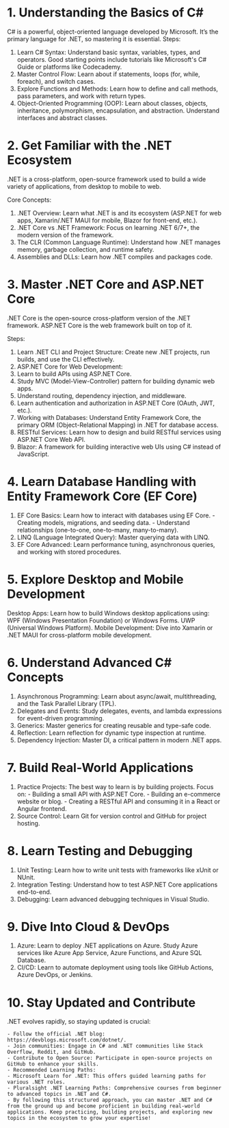 # 1. Understanding the Basics of C#
  C# is a powerful, object-oriented language developed by Microsoft. It’s the primary language for .NET, so mastering it is essential.
  Steps:
  1. Learn C# Syntax: Understand basic syntax, variables, types, and operators. Good starting points include tutorials like Microsoft's C# Guide or platforms like Codecademy.
  2. Master Control Flow: Learn about if statements, loops (for, while, foreach), and switch cases.
  3. Explore Functions and Methods: Learn how to define and call methods, pass parameters, and work with return types.
  4. Object-Oriented Programming (OOP):
    Learn about classes, objects, inheritance, polymorphism, encapsulation, and abstraction.
    Understand interfaces and abstract classes.

# 2. Get Familiar with the .NET Ecosystem
.NET is a cross-platform, open-source framework used to build a wide variety of applications, from desktop to mobile to web.

Core Concepts:

  1. .NET Overview: Learn what .NET is and its ecosystem (ASP.NET for web apps, Xamarin/.NET MAUI for mobile, Blazor for front-end, etc.).
  2. .NET Core vs .NET Framework: Focus on learning .NET 6/7+, the modern version of the framework.
  3. The CLR (Common Language Runtime): Understand how .NET manages memory, garbage collection, and runtime safety.
  4. Assemblies and DLLs: Learn how .NET compiles and packages code.

# 3. Master .NET Core and ASP.NET Core
  .NET Core is the open-source cross-platform version of the .NET framework. ASP.NET Core is the web framework built on top of it.

Steps:

  1. Learn .NET CLI and Project Structure: Create new .NET projects, run builds, and use the CLI effectively.
  2. ASP.NET Core for Web Development:
  3. Learn to build APIs using ASP.NET Core.
  4. Study MVC (Model-View-Controller) pattern for building dynamic web apps.
  5. Understand routing, dependency injection, and middleware.
  6. Learn authentication and authorization in ASP.NET Core (OAuth, JWT, etc.).
  7. Working with Databases: Understand Entity Framework Core, the primary ORM (Object-Relational Mapping) in .NET for database access.
  8. RESTful Services: Learn how to design and build RESTful services using ASP.NET Core Web API.
  9. Blazor: A framework for building interactive web UIs using C# instead of JavaScript.

# 4. Learn Database Handling with Entity Framework Core (EF Core)
  1. EF Core Basics: Learn how to interact with databases using EF Core.
    - Creating models, migrations, and seeding data.
    - Understand relationships (one-to-one, one-to-many, many-to-many).
  2. LINQ (Language Integrated Query): Master querying data with LINQ.
  3. EF Core Advanced: Learn performance tuning, asynchronous queries, and working with stored procedures.

# 5. Explore Desktop and Mobile Development
Desktop Apps: Learn how to build Windows desktop applications using:
WPF (Windows Presentation Foundation) or Windows Forms.
UWP (Universal Windows Platform).
Mobile Development: Dive into Xamarin or .NET MAUI for cross-platform mobile development.

# 6. Understand Advanced C# Concepts
  1. Asynchronous Programming: Learn about async/await, multithreading, and the Task Parallel Library (TPL).
  2. Delegates and Events: Study delegates, events, and lambda expressions for event-driven programming.
  3. Generics: Master generics for creating reusable and type-safe code.
  4. Reflection: Learn reflection for dynamic type inspection at runtime.
  5. Dependency Injection: Master DI, a critical pattern in modern .NET apps.

# 7. Build Real-World Applications
  1. Practice Projects: The best way to learn is by building projects. Focus on:
    - Building a small API with ASP.NET Core.
    - Building an e-commerce website or blog.
    - Creating a RESTful API and consuming it in a React or Angular frontend.
  2. Source Control: Learn Git for version control and GitHub for project hosting.
     
# 8. Learn Testing and Debugging
  1. Unit Testing: Learn how to write unit tests with frameworks like xUnit or NUnit.
  2. Integration Testing: Understand how to test ASP.NET Core applications end-to-end.
  3. Debugging: Learn advanced debugging techniques in Visual Studio.

# 9. Dive Into Cloud & DevOps
  1. Azure: Learn to deploy .NET applications on Azure. Study Azure services like Azure App Service, Azure Functions, and Azure SQL Database.
  2. CI/CD: Learn to automate deployment using tools like GitHub Actions, Azure DevOps, or Jenkins.

# 10. Stay Updated and Contribute
  .NET evolves rapidly, so staying updated is crucial:

    - Follow the official .NET blog: https://devblogs.microsoft.com/dotnet/.
    - Join communities: Engage in C# and .NET communities like Stack Overflow, Reddit, and GitHub.
    - Contribute to Open Source: Participate in open-source projects on GitHub to enhance your skills.
    - Recommended Learning Paths:
    - Microsoft Learn for .NET: This offers guided learning paths for various .NET roles.
    - Pluralsight .NET Learning Paths: Comprehensive courses from beginner to advanced topics in .NET and C#.
    - By following this structured approach, you can master .NET and C# from the ground up and become proficient in building real-world applications. Keep practicing, building projects, and exploring new topics in the ecosystem to grow your expertise!
